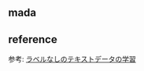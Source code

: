 ## mada


## reference

参考: [ラベルなしのテキストデータの学習](https://colab.research.google.com/github/huggingface/notebooks/blob/master/examples/language_modeling.ipynb#scrollTo=gq17BgwrWGkr)